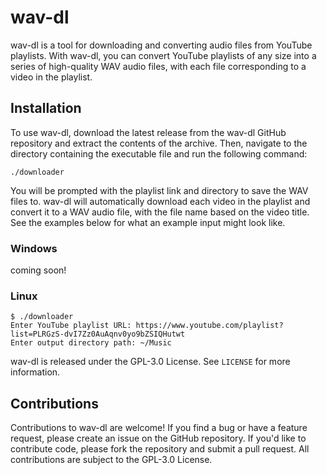 
# wav-dl

wav-dl is a tool for downloading and converting audio files from YouTube playlists. With wav-dl, you can convert YouTube playlists of any size into a series of high-quality WAV audio files, with each file corresponding to a video in the playlist.

## Installation

To use wav-dl, download the latest release from the wav-dl GitHub repository and extract the contents of the archive. Then, navigate to the directory containing the executable file and run the following command:

`./downloader` 

You will be prompted with the playlist link and directory to save the WAV files to. wav-dl will automatically download each video in the playlist and convert it to a WAV audio file, with the file name based on the video title. See the examples below for what an example input might look like.

### Windows
coming soon!

### Linux
```
$ ./downloader
Enter YouTube playlist URL: https://www.youtube.com/playlist?list=PLRGzS-dvI7Zz0AuAqnv0yo9bZSIQHutwt
Enter output directory path: ~/Music
```

wav-dl is released under the GPL-3.0 License. See `LICENSE` for more information.

## Contributions

Contributions to wav-dl are welcome! If you find a bug or have a feature request, please create an issue on the GitHub repository. If you'd like to contribute code, please fork the repository and submit a pull request. All contributions are subject to the GPL-3.0 License.
